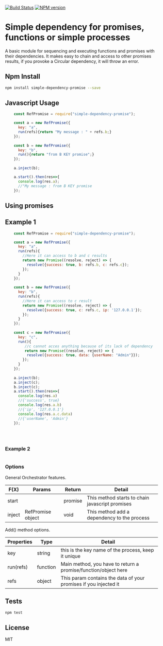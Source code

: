 [![Build Status](https://travis-ci.org/thiswallz/simple-dependency-promise.svg?branch=master)](https://travis-ci.org/thiswallz/simple-dependency-promise)
[![NPM version](https://img.shields.io/npm/v/simple-dependency-promise.svg)](https://www.npmjs.com/package/simple-dependency-promise)

# Simple dependency for promises, functions or simple processes

A basic module for sequencing and executing functions and promises with their dependencies.
It makes easy to chain and access to other promises results, if you provoke a Circular dependency, it will throw an error.


## Npm Install

```sh
npm install simple-dependency-promise --save
```

## Javascript Usage

```js
    const RefPromise = require("simple-dependency-promise");

    const a = new RefPromise({
      key: "a", 
      run(refs){return "My message : " + refs.b;}
    });
 
    const b = new RefPromise({
      key: "b", 
      run(){return "from B KEY promise";}
    });
   
    a.inject(b);

    a.start().then(res=>{
      console.log(res.a);
      //"My message : from B KEY promise
    });

```

## Using promises

## Example 1

```js
    const RefPromise = require("simple-dependency-promise");

    const a = new RefPromise({
      key: "a", 
      run(refs){
        //Here it can access to b and c results 
        return new Promise((resolve, reject) => {
          resolve({success: true, b: refs.b, c: refs.c});
        });
      }
    });
 
    const b = new RefPromise({
      key: "b", 
      run(refs){
        //Here it can access to c result 
        return new Promise((resolve, reject) => {
          resolve({success: true, c: refs.c, ip: '127.0.0.1'});
        });
      }
    });
 
    const c = new RefPromise({
      key: "c", 
      run(){
         //c cannot acces anything because of its lack of dependency
         return new Promise((resolve, reject) => {
          resolve({success: true, data: {userName: "Admin"}});
        });
      }
    });
   
    a.inject(b);
    a.inject(c);
    b.inject(c);
    a.start().then(res=>{
      console.log(res.a)
      //{'success', true}
      console.log(res.a.b)
      //{'ip', '127.0.0.1'}
      console.log(res.a.c.data)
      //{'userName', 'Admin'}
    });
 

    
```

### Example 2
```js
```

### Options

General Orchestrator features.

| F(X)          |  Params          | Return  | Detail  |
|---------------|-----------------|---------|---------|
| start      |  | promise  | This method starts to chain javascript promises|
| inject      | RefPromise object | void  | This method add a dependency to the process|

Add() method options.

| Properties              | Type    | Detail  |
|-------------------------|---------|---------|
| key | string |   this is the key name of the process, keep it unique |
| run(refs)                   | function | Main method, you have to return a promise/function/object here|
| refs | object | This param contains the data of your promises if you injected it|


## Tests

```sh
npm test
```

## License

  MIT
